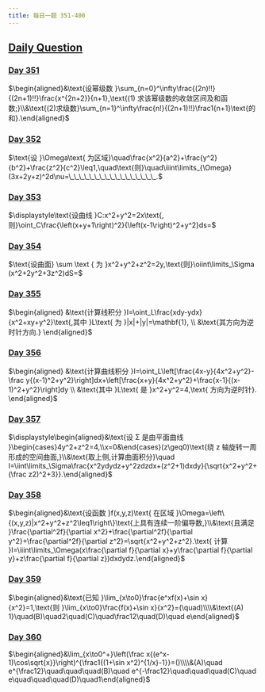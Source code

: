 ```yaml
---
title: 每日一题 351-400
---
```


## [Daily Question](https://www.icourse163.org/learn/kaopei-1468540169?tid=1469800465#/learn/content)

### [Day 351](https://www.bilibili.com/video/BV1EQ4y1W7JB/)

$\begin{aligned}&\text{设幂级数 }\sum_{n=0}^\infty\frac{(2n)!!}{(2n+1)!!}\frac{x^{2n+2}}{n+1},\text{(1) 求该幂级数的收敛区间及和函数;}\\&\text{(2)求级数}\sum_{n=1}^\infty\frac{n!}{(2n+1)!!}\frac1{n+1}\text{的和}.\end{aligned}$











### [Day 352](https://www.bilibili.com/video/BV1FQ4y1W7pd/)

$\text{设 }\Omega\text{ 为区域}\quad\frac{x^2}{a^2}+\frac{y^2}{b^2}+\frac{z^2}{c^2}\leq1,\quad\text{则}\quad\iiint\limits_{\Omega}(3x+2y+z)^2d\nu=\_\_\_\_\_\_\_\_\_\_\_\_\_\_\_\_\_.$











### [Day 353](https://www.bilibili.com/video/BV1Bc411Z7Hg/)

$\displaystyle\text{设曲线 }C:x^2+y^2=2x\text{,则}\oint_C\frac{\left(x+y+1\right)^2}{\left(x-1\right)^2+y^2}ds=$









### [Day 354](https://www.bilibili.com/video/BV13M411X7Ww/)

$\text{设曲面} \sum \text { 为 }x^2+y^2+z^2=2y,\text{则}\oiint\limits_\Sigma (x^2+2y^2+3z^2)dS=$











### [Day 355](https://www.bilibili.com/video/BV18B4y1R7dT/)

$\begin{aligned}
&\text{计算线积分 }I=\oint_L\frac{xdy-ydx}{x^2+xy+y^2}\text{,其中 }L\text{ 为 }|x|+|y|=\mathbf{1}, \\
&\text{其方向为逆时针方向.} 
\end{aligned}$











### [Day 356](https://www.bilibili.com/video/BV1RQ4y1p7Ed/)

$\begin{aligned}
&\text{计算曲线积分 }I=\oint_L\left[\frac{4x-y}{4x^2+y^2}-\frac y{(x-1)^2+y^2}\right]dx+\left[\frac{x+y}{4x^2+y^2}+\frac{x-1}{(x-1)^2+y^2}\right]dy \\
&\text{其中 }L\text{ 是 }x^2+y^2=4,\text{ 方向为逆时针}.
\end{aligned}$











### [Day 357](https://www.bilibili.com/video/BV1uM41197YN/)

$\displaystyle\begin{aligned}&\text{设 Σ 是由平面曲线 }\begin{cases}4y^2+z^2=4,\\x=0&\end{cases}(z\geq0)\text{绕 z 轴旋转一周形成的空间曲面,}\\&\text{取上侧,计算曲面积分}\quad I=\iint\limits_\Sigma\frac{x^2ydydz+y^2zdzdx+(z^2+1)dxdy}{\sqrt{x^2+y^2+(\frac z2)^2+3}}.\end{aligned}$











### [Day 358](https://www.bilibili.com/video/BV1Yw411q7ZW/)

$\begin{aligned}&\text{设函数 }f(x,y,z)\text{ 在区域 }\Omega=\left\{(x,y,z)|x^2+y^2+z^2\leq1\right\}\text{上具有连续一阶偏导数,}\\&\text{且满足 }\frac{\partial^2f}{\partial x^2}+\frac{\partial^2f}{\partial y^2}+\frac{\partial^2f}{\partial z^2}=\sqrt{x^2+y^2+z^2}.\text{ 计算 }I=\iiint\limits_\Omega(x\frac{\partial f}{\partial x}+y\frac{\partial f}{\partial y}+z\frac{\partial f}{\partial z})dxdydz.\end{aligned}$











### [Day 359](https://www.bilibili.com/video/BV1yH4y1r7t9/)

$\begin{aligned}&\text{已知 }\lim_{x\to0}\frac{e^xf(x)+\sin x}{x^2}=1,\text{则 }\lim_{x\to0}\frac{f(x)+\sin x}{x^2}=(\quad)\\\\&\text{(A) 1}\quad(B)\quad2\quad(C)\quad\frac12\quad(D)\quad e\end{aligned}$











### [Day 360](https://www.bilibili.com/video/BV1xu4y1h7LW/)

$\begin{aligned}&\lim_{x\to0^+}\left(\frac x{(e^x-1)\cos\sqrt{x}}\right)^{\frac1{(1+\sin x^2)^{1/x}-1}}=()\\\\&(A)\quad e^{\frac12}\quad\quad\quad(B)\quad e^{-\frac12}\quad\quad\quad(C)\quad e\quad\quad\quad(D)\quad1\end{aligned}$
